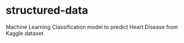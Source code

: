 # structured-data
Machine Learning Classification model to predict Heart Disease from Kaggle dataset.
